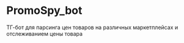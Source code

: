 # PromoSpy_bot
ТГ-бот для парсинга цен товаров на различных маркетплейсах и отслеживанием цены товара
